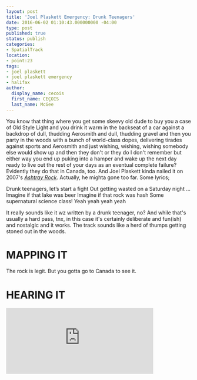 ```yaml
---
layout: post
title: 'Joel Plaskett Emergency: Drunk Teenagers'
date: 2016-06-02 01:10:43.000000000 -04:00
type: post
published: true
status: publish
categories:
- SpatialTrack
location:
- point:23
tags:
- joel plaskett
- joel plaskett emergency
- halifax
author:
  display_name: cecois
  first_name: CEÇOIS
  last_name: McGee
---
```


You know that thing where you get some skeevy old dude to buy you a case of Old Style Light and you drink it warm in the backseat of a car against a backdrop of dull, thudding Aerosmith and dull, thudding gravel and then you party in the woods with a bunch of world-class dopes, delivering tirades against sports and Aerosmith and just wishing, wishing, wishing somebody else would show up and then they don't or they do I don't remember but either way you end up puking into a hamper and wake up the next day ready to live out the rest of your days as an eventual complete failure? Evidently they do that in Canada, too. And Joel Plaskett kinda nailed it on 2007's *[Ashtray Rock](https://open.spotify.com/album/4DTUF7U4ZHYwjXRquYBxot)*. Actually, he mighta gone too far. Some lyrics;

<div class="lyrics">
Drunk teenagers, let’s start a fight
Out getting wasted on a Saturday night
...
Imagine if that lake was beer
Imagine if that rock was hash
Some supernatural science class!
Yeah yeah yeah yeah
</div>

It really sounds like it wz written by a drunk teenager, no? And while that's usually a hard pass, tnx, in this case it's certainly deliberate and fun(ish) and nostalgic and it works. The track sounds like a herd of thumps getting stoned out in the woods.

# MAPPING IT
The rock <span class="trigger" data-target="milleria" data-id="g.23">is legit</span>. But you gotta go to Canada to see it.


# HEARING IT
<iframe src="https://embed.spotify.com/?uri=spotify%3Atrack%3A2nLhWrwV93brHRyB7ynsoh" width="400" height="180" frameborder="0" allowtransparency="true"></iframe>